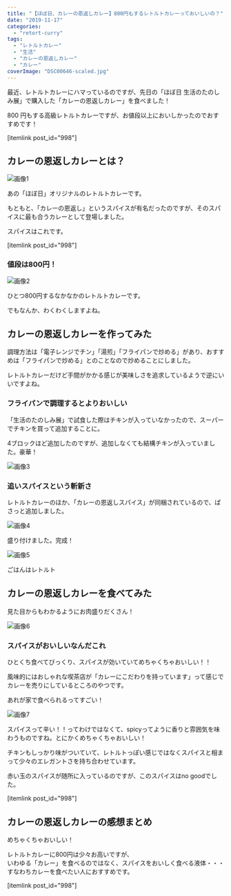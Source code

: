 ```yaml
---
title: "【ほぼ日、カレーの恩返しカレー】800円もするレトルトカレーっておいしいの？"
date: "2019-11-17"
categories: 
  - "retort-curry"
tags: 
  - "レトルトカレー"
  - "生活"
  - "カレーの恩返しカレー"
  - "カレー"
coverImage: "DSC00646-scaled.jpg"
---
```


最近、レトルトカレーにハマっているのですが、先日の「ほぼ日 生活のたのしみ展」で購入した「カレーの恩返しカレー」を食べました！

800 円もする高級レトルトカレーですが、お値段以上においしかったのでおすすめです！

\[itemlink post\_id="998"\]

## カレーの恩返しカレーとは？

![画像1](images/picture_pc_b1daf45b10f6b6e981b93812d845bcfc.jpg)

あの「ほぼ日」オリジナルのレトルトカレーです。

もともと、「カレーの恩返し」というスパイスが有名だったのですが、そのスパイスに最も合うカレーとして登場しました。

スパイスはこれです。

\[itemlink post\_id="998"\]

### 値段は800円！

![画像2](images/picture_pc_83b20d599c6b12f8d3f6d5eaaad16b41.jpg)

ひとつ800円するなかなかのレトルトカレーです。

でもなんか、わくわくしますよね。

## カレーの恩返しカレーを作ってみた

調理方法は「電子レンジでチン」「湯煎」「フライパンで炒める」があり、おすすめは「フライパンで炒める」とのことなので炒めることにしました。

レトルトカレーだけど手間がかかる感じが美味しさを追求しているようで逆にいいですよね。

### フライパンで調理するとよりおいしい

「生活のたのしみ展」で試食した際はチキンが入っていなかったので、スーパーでチキンを買って追加することに。

4ブロックほど追加したのですが、追加しなくても結構チキンが入っていました。豪華！

![画像3](images/picture_pc_2881c886e3f9dc60631ff0f773fccd3e.jpg)

### 追いスパイスという斬新さ

レトルトカレーのほか、「カレーの恩返しスパイス」が同梱されているので、ぱさっと追加しました。

![画像4](images/picture_pc_f3a7bd7799c61ec43413e9fdff459685.jpg)

盛り付けました。完成！

![画像5](images/picture_pc_285994303fef774b8cf39aa614119745.jpg)

ごはんはレトルト

## カレーの恩返しカレーを食べてみた

見た目からもわかるようにお肉盛りだくさん！

![画像6](images/picture_pc_a1bd8df01b5b6330aef6d07af03aaa7e.jpg)

### スパイスがおいしいなんだこれ

ひとくち食べてびっくり、スパイスが効いていてめちゃくちゃおいしい！！

風味的にはおしゃれな喫茶店が「カレーにこだわりを持っています」って感じでカレーを売りにしているところのやつです。

あれが家で食べられるってすごい！

![画像7](images/picture_pc_51808973c2b7de69e71216770b813b2e.jpg)

スパイスって辛い！！ってわけではなくて、spicyってように香りと雰囲気を味わうものですね。とにかくめちゃくちゃおいしい！

チキンもしっかり味がついていて、レトルトっぽい感じではなくスパイスと相まって少々のエレガントさを持ち合わせています。

赤い玉のスパイスが随所に入っているのですが、このスパイスはno goodでした。

\[itemlink post\_id="998"\]

## カレーの恩返しカレーの感想まとめ

めちゃくちゃおいしい！

レトルトカレーに800円は少々お高いですが、  
いわゆる「カレー」を食べるのではなく、スパイスをおいしく食べる液体・・・すなわちカレーを食べたい人におすすめです。

\[itemlink post\_id="998"\]

